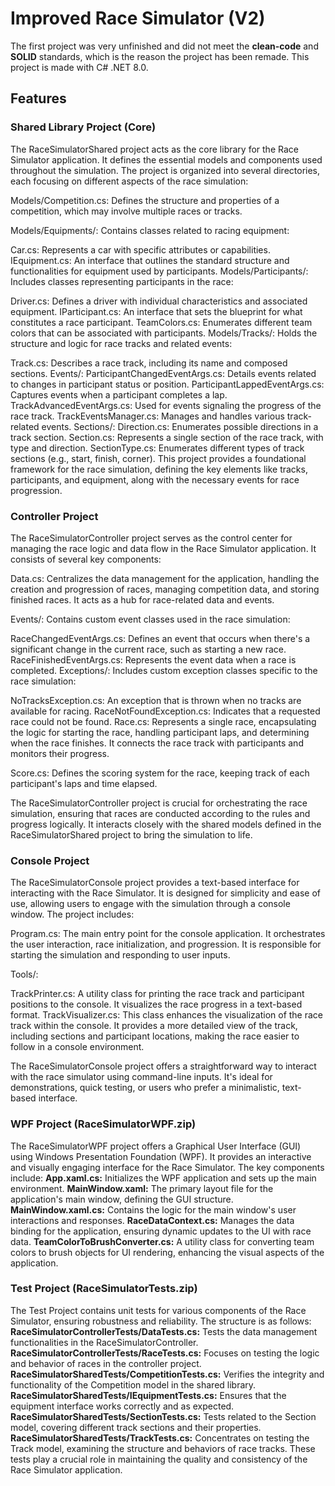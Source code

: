 <h1>Improved Race Simulator (V2)</h1>
The first project was very unfinished and did not meet the <b>clean-code</b> and <b>SOLID</b> standards, which is the reason the project has been remade. This project is made with C# .NET 8.0.

<h2>Features</h2>

<h3>Shared Library Project (Core)</h3>
The RaceSimulatorShared project acts as the core library for the Race Simulator application. It defines the essential models and components used throughout the simulation. The project is organized into several directories, each focusing on different aspects of the race simulation:

Models/Competition.cs: Defines the structure and properties of a competition, which may involve multiple races or tracks.

Models/Equipments/: Contains classes related to racing equipment:

Car.cs: Represents a car with specific attributes or capabilities.
IEquipment.cs: An interface that outlines the standard structure and functionalities for equipment used by participants.
Models/Participants/: Includes classes representing participants in the race:

Driver.cs: Defines a driver with individual characteristics and associated equipment.
IParticipant.cs: An interface that sets the blueprint for what constitutes a race participant.
TeamColors.cs: Enumerates different team colors that can be associated with participants.
Models/Tracks/: Holds the structure and logic for race tracks and related events:

Track.cs: Describes a race track, including its name and composed sections.
Events/:
ParticipantChangedEventArgs.cs: Details events related to changes in participant status or position.
ParticipantLappedEventArgs.cs: Captures events when a participant completes a lap.
TrackAdvancedEventArgs.cs: Used for events signaling the progress of the race track.
TrackEventsManager.cs: Manages and handles various track-related events.
Sections/:
Direction.cs: Enumerates possible directions in a track section.
Section.cs: Represents a single section of the race track, with type and direction.
SectionType.cs: Enumerates different types of track sections (e.g., start, finish, corner).
This project provides a foundational framework for the race simulation, defining the key elements like tracks, participants, and equipment, along with the necessary events for race progression.

<h3>Controller Project</h3>
The RaceSimulatorController project serves as the control center for managing the race logic and data flow in the Race Simulator application. It consists of several key components:

Data.cs: Centralizes the data management for the application, handling the creation and progression of races, managing competition data, and storing finished races. It acts as a hub for race-related data and events.

Events/: Contains custom event classes used in the race simulation:

RaceChangedEventArgs.cs: Defines an event that occurs when there's a significant change in the current race, such as starting a new race.
RaceFinishedEventArgs.cs: Represents the event data when a race is completed.
Exceptions/: Includes custom exception classes specific to the race simulation:

NoTracksException.cs: An exception that is thrown when no tracks are available for racing.
RaceNotFoundException.cs: Indicates that a requested race could not be found.
Race.cs: Represents a single race, encapsulating the logic for starting the race, handling participant laps, and determining when the race finishes. It connects the race track with participants and monitors their progress.

Score.cs: Defines the scoring system for the race, keeping track of each participant's laps and time elapsed.

The RaceSimulatorController project is crucial for orchestrating the race simulation, ensuring that races are conducted according to the rules and progress logically. It interacts closely with the shared models defined in the RaceSimulatorShared project to bring the simulation to life.

<h3>Console Project</h3>
The RaceSimulatorConsole project provides a text-based interface for interacting with the Race Simulator. It is designed for simplicity and ease of use, allowing users to engage with the simulation through a console window. The project includes:

Program.cs: The main entry point for the console application. It orchestrates the user interaction, race initialization, and progression. It is responsible for starting the simulation and responding to user inputs.

Tools/:

TrackPrinter.cs: A utility class for printing the race track and participant positions to the console. It visualizes the race progress in a text-based format.
TrackVisualizer.cs: This class enhances the visualization of the race track within the console. It provides a more detailed view of the track, including sections and participant locations, making the race easier to follow in a console environment.

The RaceSimulatorConsole project offers a straightforward way to interact with the race simulator using command-line inputs. It's ideal for demonstrations, quick testing, or users who prefer a minimalistic, text-based interface.

<h3>WPF Project (RaceSimulatorWPF.zip)</h3>
The RaceSimulatorWPF project offers a Graphical User Interface (GUI) using Windows Presentation Foundation (WPF). It provides an interactive and visually engaging interface for the Race Simulator. The key components include:
<b>App.xaml.cs:</b> Initializes the WPF application and sets up the main environment.
<b>MainWindow.xaml:</b> The primary layout file for the application's main window, defining the GUI structure.
<b>MainWindow.xaml.cs:</b> Contains the logic for the main window's user interactions and responses.
<b>RaceDataContext.cs:</b> Manages the data binding for the application, ensuring dynamic updates to the UI with race data.
<b>TeamColorToBrushConverter.cs:</b> A utility class for converting team colors to brush objects for UI rendering, enhancing the visual aspects of the application.
<h3>Test Project (RaceSimulatorTests.zip)</h3>
The Test Project contains unit tests for various components of the Race Simulator, ensuring robustness and reliability. The structure is as follows:
<b>RaceSimulatorControllerTests/DataTests.cs:</b> Tests the data management functionalities in the RaceSimulatorController.
<b>RaceSimulatorControllerTests/RaceTests.cs:</b> Focuses on testing the logic and behavior of races in the controller project.
<b>RaceSimulatorSharedTests/CompetitionTests.cs:</b> Verifies the integrity and functionality of the Competition model in the shared library.
<b>RaceSimulatorSharedTests/IEquipmentTests.cs:</b> Ensures that the equipment interface works correctly and as expected.
<b>RaceSimulatorSharedTests/SectionTests.cs:</b> Tests related to the Section model, covering different track sections and their properties.
<b>RaceSimulatorSharedTests/TrackTests.cs:</b> Concentrates on testing the Track model, examining the structure and behaviors of race tracks.
These tests play a crucial role in maintaining the quality and consistency of the Race Simulator application.
